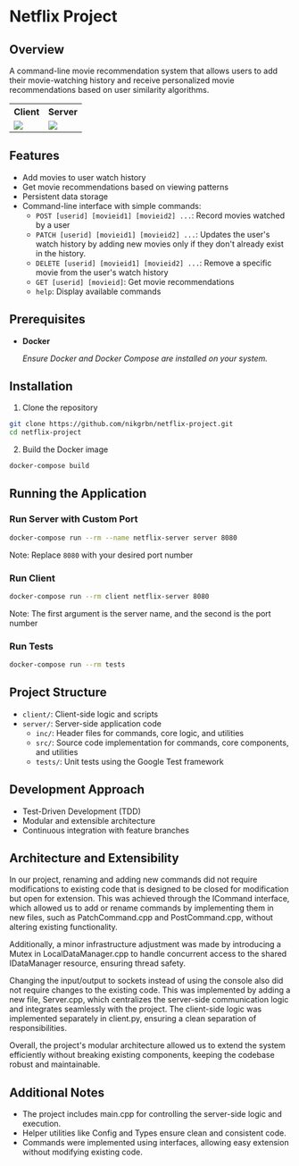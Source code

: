 # Netflix Project

## Overview
A command-line movie recommendation system that allows users to add their movie-watching history and receive personalized movie recommendations based on user similarity algorithms.

<table>
  <tr>
    <th>Client</th>
    <th>Server</th>
  </tr>
  <tr>
    <td>
      <img src="https://github.com/nikgrbn/netflix-project/blob/feature/NP-58-READMEfile/assets/client.png" width="%45"/>
    </td>
    <td>
      <img src="https://github.com/nikgrbn/netflix-project/blob/feature/NP-58-READMEfile/assets/server.png" width="%45"/>
    </td>
  </tr>
</table>


## Features
- Add movies to user watch history
- Get movie recommendations based on viewing patterns
- Persistent data storage
- Command-line interface with simple commands:
  - `POST [userid] [movieid1] [movieid2] ...`: Record movies watched by a user
  - `PATCH [userid] [movieid1] [movieid2] ...`: Updates the user's watch history by adding new movies only if they don't already exist in the history.
  - `DELETE [userid] [movieid1] [movieid2] ...`: Remove a specific movie from the user's watch       history
  - `GET [userid] [movieid]`: Get movie recommendations
  - `help`: Display available commands

## Prerequisites
- **Docker**
  
    *Ensure Docker and Docker Compose are installed on your system.*

## Installation

1. Clone the repository
```bash
git clone https://github.com/nikgrbn/netflix-project.git
cd netflix-project
```

2. Build the Docker image
```bash
docker-compose build
```

## Running the Application

### Run Server with Custom Port
```bash
docker-compose run --rm --name netflix-server server 8080
```
Note: Replace `8080` with your desired port number

### Run Client
```bash
docker-compose run --rm client netflix-server 8080
```
Note: The first argument is the server name, and the second is the port number

### Run Tests
```bash
docker-compose run --rm tests
```

## Project Structure
- `client/`: Client-side logic and scripts 
- `server/`: Server-side application code
  - `inc/`: Header files for commands, core logic, and utilities
  - `src/`: Source code implementation for commands, core components, and utilities
  - `tests/`: Unit tests using the Google Test framework


## Development Approach
- Test-Driven Development (TDD)
- Modular and extensible architecture
- Continuous integration with feature branches

## Architecture and Extensibility
In our project, renaming and adding new commands did not require modifications to existing code that is designed to be closed for modification but open for extension. This was achieved through the ICommand interface, which allowed us to add or rename commands by implementing them in new files, such as PatchCommand.cpp and PostCommand.cpp, without altering existing functionality.

Additionally, a minor infrastructure adjustment was made by introducing a Mutex in LocalDataManager.cpp to handle concurrent access to the shared IDataManager resource, ensuring thread safety.

Changing the input/output to sockets instead of using the console also did not require changes to the existing code. This was implemented by adding a new file, Server.cpp, which centralizes the server-side communication logic and integrates seamlessly with the project. The client-side logic was implemented separately in client.py, ensuring a clean separation of responsibilities.

Overall, the project's modular architecture allowed us to extend the system efficiently without breaking existing components, keeping the codebase robust and maintainable.

 ## Additional Notes
- The project includes main.cpp for controlling the server-side logic and execution.
- Helper utilities like Config and Types ensure clean and consistent code.
- Commands were implemented using interfaces, allowing easy extension without modifying existing code.

